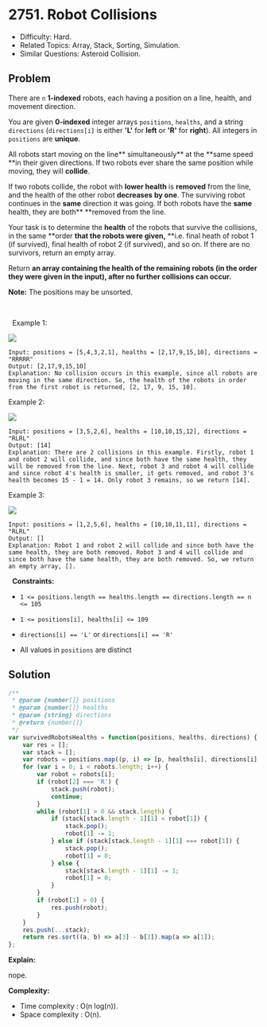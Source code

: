 # 2751. Robot Collisions

- Difficulty: Hard.
- Related Topics: Array, Stack, Sorting, Simulation.
- Similar Questions: Asteroid Collision.

## Problem

There are `n` **1-indexed** robots, each having a position on a line, health, and movement direction.

You are given **0-indexed** integer arrays `positions`, `healths`, and a string `directions` (`directions[i]` is either **'L'** for **left** or **'R'** for **right**). All integers in `positions` are **unique**.

All robots start moving on the line** simultaneously** at the **same speed **in their given directions. If two robots ever share the same position while moving, they will **collide**.

If two robots collide, the robot with **lower health** is **removed** from the line, and the health of the other robot **decreases** **by one**. The surviving robot continues in the **same** direction it was going. If both robots have the **same** health, they are both** **removed from the line.

Your task is to determine the **health** of the robots that survive the collisions, in the same **order **that the robots were given,** **i.e. final heath of robot 1 (if survived), final health of robot 2 (if survived), and so on. If there are no survivors, return an empty array.

Return **an array containing the health of the remaining robots (in the order they were given in the input), after no further collisions can occur.**

**Note:** The positions may be unsorted.

 

 
Example 1:


![](https://assets.leetcode.com/uploads/2023/05/15/image-20230516011718-12.png)


```
Input: positions = [5,4,3,2,1], healths = [2,17,9,15,10], directions = "RRRRR"
Output: [2,17,9,15,10]
Explanation: No collision occurs in this example, since all robots are moving in the same direction. So, the health of the robots in order from the first robot is returned, [2, 17, 9, 15, 10].
```

Example 2:


![](https://assets.leetcode.com/uploads/2023/05/15/image-20230516004433-7.png)


```
Input: positions = [3,5,2,6], healths = [10,10,15,12], directions = "RLRL"
Output: [14]
Explanation: There are 2 collisions in this example. Firstly, robot 1 and robot 2 will collide, and since both have the same health, they will be removed from the line. Next, robot 3 and robot 4 will collide and since robot 4's health is smaller, it gets removed, and robot 3's health becomes 15 - 1 = 14. Only robot 3 remains, so we return [14].
```

Example 3:


![](https://assets.leetcode.com/uploads/2023/05/15/image-20230516005114-9.png)


```
Input: positions = [1,2,5,6], healths = [10,10,11,11], directions = "RLRL"
Output: []
Explanation: Robot 1 and robot 2 will collide and since both have the same health, they are both removed. Robot 3 and 4 will collide and since both have the same health, they are both removed. So, we return an empty array, [].
```

 
**Constraints:**


	
- `1 <= positions.length == healths.length == directions.length == n <= 105`
	
- `1 <= positions[i], healths[i] <= 109`
	
- `directions[i] == 'L'` or `directions[i] == 'R'`
	
- All values in `positions` are distinct



## Solution

```javascript
/**
 * @param {number[]} positions
 * @param {number[]} healths
 * @param {string} directions
 * @return {number[]}
 */
var survivedRobotsHealths = function(positions, healths, directions) {
    var res = [];
    var stack = [];
    var robots = positions.map((p, i) => [p, healths[i], directions[i], i]).sort((a, b) => a[0] - b[0]);
    for (var i = 0; i < robots.length; i++) {
        var robot = robots[i];
        if (robot[2] === 'R') {
            stack.push(robot);
            continue;
        }
        while (robot[1] > 0 && stack.length) {
            if (stack[stack.length - 1][1] < robot[1]) {
                stack.pop();
                robot[1] -= 1;
            } else if (stack[stack.length - 1][1] === robot[1]) {
                stack.pop();
                robot[1] = 0;
            } else {
                stack[stack.length - 1][1] -= 1;
                robot[1] = 0;
            }
        }
        if (robot[1] > 0) {
            res.push(robot);
        }
    }
    res.push(...stack);
    return res.sort((a, b) => a[3] - b[3]).map(a => a[1]);
};
```

**Explain:**

nope.

**Complexity:**

* Time complexity : O(n log(n)).
* Space complexity : O(n).
